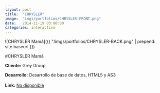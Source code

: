 ```yaml
---
layout:	post
title:	"CHRYSLER"
image:	"imgs/portfolios/CHRYSLER-FRONT.png"
date:   2014-11-19 03:00:00
categories: interactivo
---
```

![CHRYSLER Mamá]({{ "/imgs/portfolios/CHRYSLER-BACK.png" | prepend: site.baseurl }})

#CHRYSLER Mamá

**Cliente:** Grey Group

**Desarrollo:** Desarrollo de base de datos, HTML5 y AS3
<br><br>
**Link:**
<a class="link" href="" target="blank"> No disponible</a>